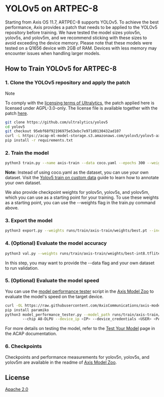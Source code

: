 # YOLOv5 on ARTPEC-8

Starting from Axis OS 11.7, ARTPEC-8 supports YOLOv5. To achieve the best performance, Axis provides a patch that needs to be applied to the YOLOv5 repository before training. We have tested the model sizes yolov5n, yolov5s, and yolov5m, and we recommend sticking with these sizes to avoid exceeding the device memory. Please note that these models were tested on a Q1656 device with 2GB of RAM. Devices with less memory may encounter issues when handling larger models.

## How to Train YOLOv5 for ARTPEC-8

### 1. Clone the YOLOv5 repository and apply the patch

> [!NOTE]
>
> To comply with the [licensing terms of Ultralytics](https://github.com/ultralytics/yolov5?tab=readme-ov-file#license),
> the patch applied here is licensed under AGPL-3.0-only. The license file is available together
> with the patch [here](https://acap-ml-model-storage.s3.amazonaws.com/yolov5/YOLOv5_LICENSE.txt).

```bash
git clone https://github.com/ultralytics/yolov5
cd yolov5
git checkout 95ebf68f92196975e53ebc7e971d0130432ad107
curl -L https://acap-ml-model-storage.s3.amazonaws.com/yolov5/yolov5-axis-A8.patch | git apply
pip install -r requirements.txt
```

### 2. Train the model

```bash
python3 train.py --name axis-train --data coco.yaml --epochs 300 --weights '' --cfg yolov5n.yaml  --batch-size 128
```

**Note:** Instead of using coco.yaml as the dataset, you can use your own dataset. Visit the [Yolov5 train on custom data](https://docs.ultralytics.com/yolov5/tutorials/train_custom_data/) guide to learn how to annotate your own dataset.

We also provide checkpoint weights for yolov5n, yolov5s, and yolov5m, which you can use as a starting point for your training. To use these weights as a starting point, you can use the --weights flag in the train.py command above.

### 3. Export the model

```bash
python3 export.py --weights runs/train/axis-train/weights/best.pt --include tflite --int8 --per-tensor
```

### 4. (Optional) Evaluate the model accuracy

```bash
python3 val.py --weights runs/train/axis-train/weights/best-int8.tflite
```

In this step, you may want to provide the --data flag and your own dataset to run validation.

### 5. (Optional) Evaluate the model speed

You can use the [model performance tester](https://github.com/AxisCommunications/axis-model-zoo/blob/main/scripts/model_performance_tester.py) script in the [Axis Model Zoo](https://github.com/AxisCommunications/axis-model-zoo/tree/main) to evaluate the model's speed on the target device.

```bash
curl -OL https://raw.githubusercontent.com/AxisCommunications/axis-model-zoo/main/scripts/model_performance_tester.py
pip install paramiko
python3 model_performance_tester.py --model_path runs/train/axis-train/weights/best-int8.tflite --test_duration 100 \\
        --chip A8-DLPU --device_ip <IP> --device_credentials <USER> <PASS>
```

For more details on testing the model, refer to the
[Test Your Model](https://axiscommunications.github.io/acap-documentation/docs/computer-vision-on-device/test-your-model.html)
page in the ACAP documentation.

### 6. Checkpoints

Checkpoints and performance measurements for yolov5n, yolov5s, and yolov5m are available in the
readme of [Axis Model Zoo](../README.md).

## License

[Apache 2.0](../LICENSE)
